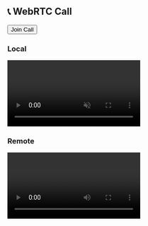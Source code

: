 <!DOCTYPE html>
<html>
<head>
  <title>WebRTC Fixed Local Media</title>
  <script src="https://cdn.socket.io/4.5.4/socket.io.min.js"></script>
</head>
<body>
  <h2>📞 WebRTC Call</h2>
  <button id="joinBtn">Join Call</button>

  <h3>Local</h3>
  <video id="localVideo" autoplay playsinline muted></video>
  <h3>Remote</h3>
  <video id="remoteVideo" autoplay playsinline></video>

  <script>
    const socket = io(); // Connect to your Flask-SocketIO server
    let pc, localStream;
    const ROOM_ID = '58740';
    const servers = { iceServers: [{ urls: "stun:stun.l.google.com:19302" }] };

    // Listen for incoming signals once
    socket.on('signal', async data => {
      if (!pc) return;

      if (data.offer && !pc.currentRemoteDescription) {
        await pc.setRemoteDescription(new RTCSessionDescription(data.offer));
        const answer = await pc.createAnswer();
        await pc.setLocalDescription(answer);
        socket.emit('signal', { room: ROOM_ID, answer });
      } else if (data.answer && !pc.currentRemoteDescription?.type) {
        await pc.setRemoteDescription(new RTCSessionDescription(data.answer));
      } else if (data.candidate) {
        try {
          await pc.addIceCandidate(new RTCIceCandidate(data.candidate));
        } catch (err) {
          console.error("Error adding candidate:", err);
        }
      }
    });

    document.getElementById('joinBtn').addEventListener('click', async () => {
      document.getElementById('joinBtn').disabled = true;

      // 1️⃣ Get camera and mic
      try {
        localStream = await navigator.mediaDevices.getUserMedia({ video: true, audio: true });
        document.getElementById("localVideo").srcObject = localStream;
      } catch (err) {
        alert("Error accessing camera/mic: " + err);
        console.error(err);
        return;
      }

      // 2️⃣ Create PeerConnection
      pc = new RTCPeerConnection(servers);

      // Add local tracks
      localStream.getTracks().forEach(track => pc.addTrack(track, localStream));

      // Show remote stream
      pc.ontrack = e => document.getElementById("remoteVideo").srcObject = e.streams[0];

      // ICE candidates
      pc.onicecandidate = e => {
        if (e.candidate) socket.emit('signal', { room: ROOM_ID, candidate: e.candidate });
      };

      // 3️⃣ Create offer
      const offer = await pc.createOffer();
      await pc.setLocalDescription(offer);
      socket.emit('signal', { room: ROOM_ID, offer });
    });
  </script>
</body>
</html>
